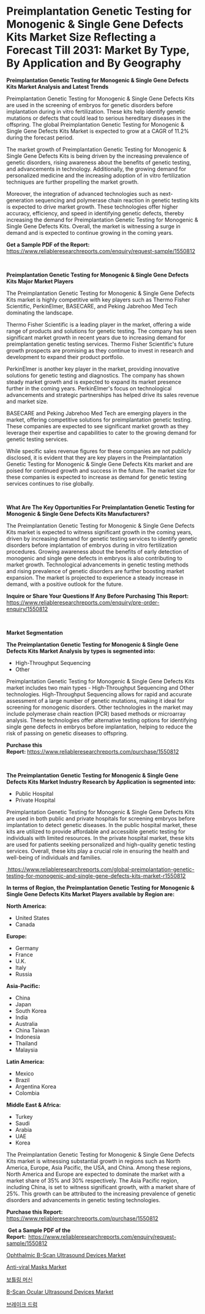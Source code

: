 <p><h1>Preimplantation Genetic Testing for Monogenic & Single Gene Defects Kits Market Size Reflecting a Forecast Till 2031: Market By Type, By Application and By Geography</h1></p><p><strong>Preimplantation Genetic Testing for Monogenic & Single Gene Defects Kits Market Analysis and Latest Trends</strong></p>
<p><p>Preimplantation Genetic Testing for Monogenic & Single Gene Defects Kits are used in the screening of embryos for genetic disorders before implantation during in vitro fertilization. These kits help identify genetic mutations or defects that could lead to serious hereditary diseases in the offspring. The global Preimplantation Genetic Testing for Monogenic & Single Gene Defects Kits Market is expected to grow at a CAGR of 11.2% during the forecast period.</p><p>The market growth of Preimplantation Genetic Testing for Monogenic & Single Gene Defects Kits is being driven by the increasing prevalence of genetic disorders, rising awareness about the benefits of genetic testing, and advancements in technology. Additionally, the growing demand for personalized medicine and the increasing adoption of in vitro fertilization techniques are further propelling the market growth.</p><p>Moreover, the integration of advanced technologies such as next-generation sequencing and polymerase chain reaction in genetic testing kits is expected to drive market growth. These technologies offer higher accuracy, efficiency, and speed in identifying genetic defects, thereby increasing the demand for Preimplantation Genetic Testing for Monogenic & Single Gene Defects Kits. Overall, the market is witnessing a surge in demand and is expected to continue growing in the coming years.</p></p>
<p><strong>Get a Sample PDF of the Report:&nbsp;</strong> <a href="https://www.reliableresearchreports.com/enquiry/request-sample/1550812">https://www.reliableresearchreports.com/enquiry/request-sample/1550812</a></p>
<p>&nbsp;</p>
<p><strong>Preimplantation Genetic Testing for Monogenic & Single Gene Defects Kits Major Market Players</strong></p>
<p><p>The Preimplantation Genetic Testing for Monogenic & Single Gene Defects Kits market is highly competitive with key players such as Thermo Fisher Scientific, PerkinElmer, BASECARE, and Peking Jabrehoo Med Tech dominating the landscape. </p><p>Thermo Fisher Scientific is a leading player in the market, offering a wide range of products and solutions for genetic testing. The company has seen significant market growth in recent years due to increasing demand for preimplantation genetic testing services. Thermo Fisher Scientific's future growth prospects are promising as they continue to invest in research and development to expand their product portfolio.</p><p>PerkinElmer is another key player in the market, providing innovative solutions for genetic testing and diagnostics. The company has shown steady market growth and is expected to expand its market presence further in the coming years. PerkinElmer's focus on technological advancements and strategic partnerships has helped drive its sales revenue and market size.</p><p>BASECARE and Peking Jabrehoo Med Tech are emerging players in the market, offering competitive solutions for preimplantation genetic testing. These companies are expected to see significant market growth as they leverage their expertise and capabilities to cater to the growing demand for genetic testing services.</p><p>While specific sales revenue figures for these companies are not publicly disclosed, it is evident that they are key players in the Preimplantation Genetic Testing for Monogenic & Single Gene Defects Kits market and are poised for continued growth and success in the future. The market size for these companies is expected to increase as demand for genetic testing services continues to rise globally.</p></p>
<p>&nbsp;</p>
<p><strong>What Are The Key Opportunities For Preimplantation Genetic Testing for Monogenic & Single Gene Defects Kits Manufacturers?</strong></p>
<p><p>The Preimplantation Genetic Testing for Monogenic & Single Gene Defects Kits market is expected to witness significant growth in the coming years, driven by increasing demand for genetic testing services to identify genetic disorders before implantation of embryos during in vitro fertilization procedures. Growing awareness about the benefits of early detection of monogenic and single gene defects in embryos is also contributing to market growth. Technological advancements in genetic testing methods and rising prevalence of genetic disorders are further boosting market expansion. The market is projected to experience a steady increase in demand, with a positive outlook for the future.</p></p>
<p><strong>Inquire or Share Your Questions If Any Before Purchasing This Report:</strong> <a href="https://www.reliableresearchreports.com/enquiry/pre-order-enquiry/1550812">https://www.reliableresearchreports.com/enquiry/pre-order-enquiry/1550812</a></p>
<p>&nbsp;</p>
<p><strong>Market Segmentation</strong></p>
<p><strong>The Preimplantation Genetic Testing for Monogenic & Single Gene Defects Kits Market Analysis by types is segmented into:</strong></p>
<p><ul><li>High-Throughput Sequencing</li><li>Other</li></ul></p>
<p><p>Preimplantation Genetic Testing for Monogenic & Single Gene Defects Kits market includes two main types - High-Throughput Sequencing and Other technologies. High-Throughput Sequencing allows for rapid and accurate assessment of a large number of genetic mutations, making it ideal for screening for monogenic disorders. Other technologies in the market may include polymerase chain reaction (PCR) based methods or microarray analysis. These technologies offer alternative testing options for identifying single gene defects in embryos before implantation, helping to reduce the risk of passing on genetic diseases to offspring.</p></p>
<p><strong>Purchase this Report:&nbsp;</strong><a href="https://www.reliableresearchreports.com/purchase/1550812">https://www.reliableresearchreports.com/purchase/1550812</a></p>
<p>&nbsp;</p>
<p><strong>The Preimplantation Genetic Testing for Monogenic & Single Gene Defects Kits Market Industry Research by Application is segmented into:</strong></p>
<p><ul><li>Public Hospital</li><li>Private Hospital</li></ul></p>
<p><p>Preimplantation Genetic Testing for Monogenic & Single Gene Defects Kits are used in both public and private hospitals for screening embryos before implantation to detect genetic diseases. In the public hospital market, these kits are utilized to provide affordable and accessible genetic testing for individuals with limited resources. In the private hospital market, these kits are used for patients seeking personalized and high-quality genetic testing services. Overall, these kits play a crucial role in ensuring the health and well-being of individuals and families.</p></p>
<p><a href="https://www.reliableresearchreports.com/global-preimplantation-genetic-testing-for-monogenic-and-single-gene-defects-kits-market-r1550812">&nbsp;https://www.reliableresearchreports.com/global-preimplantation-genetic-testing-for-monogenic-and-single-gene-defects-kits-market-r1550812</a></p>
<p><strong>In terms of Region, the Preimplantation Genetic Testing for Monogenic & Single Gene Defects Kits Market Players available by Region are:</strong></p>
<p>
    <p> <strong> North America: </strong>
        <ul>
            <li>United States</li>
            <li>Canada</li>
        </ul>
        </p> 
    <p> <strong> Europe: </strong>
        <ul>
            <li>Germany</li>
            <li>France</li>
            <li>U.K.</li>
            <li>Italy</li>
            <li>Russia</li>
        </ul>
        </p> 
    <p> <strong> Asia-Pacific: </strong>
        <ul>
            <li>China</li>
            <li>Japan</li>
            <li>South Korea</li>
            <li>India</li>
            <li>Australia</li>
            <li>China Taiwan</li>
            <li>Indonesia</li>
            <li>Thailand</li>
            <li>Malaysia</li>
        </ul>
        </p> 
    <p> <strong> Latin America: </strong>
        <ul>
            <li>Mexico</li>
            <li>Brazil</li>
            <li>Argentina Korea</li>
            <li>Colombia</li>
        </ul>
        </p> 
    <p> <strong> Middle East & Africa: </strong>
        <ul>
            <li>Turkey</li>
            <li>Saudi</li>
            <li>Arabia</li>
            <li>UAE</li>
            <li>Korea</li>
        </ul>
    </p>
    </p>
<p><p>The Preimplantation Genetic Testing for Monogenic & Single Gene Defects Kits market is witnessing substantial growth in regions such as North America, Europe, Asia Pacific, the USA, and China. Among these regions, North America and Europe are expected to dominate the market with a market share of 35% and 30% respectively. The Asia Pacific region, including China, is set to witness significant growth, with a market share of 25%. This growth can be attributed to the increasing prevalence of genetic disorders and advancements in genetic testing technologies.</p></p>
<p><strong>Purchase this Report: </strong><a href="https://www.reliableresearchreports.com/purchase/1550812">https://www.reliableresearchreports.com/purchase/1550812</a></p>
<p>&nbsp;<strong>Get a Sample PDF of the Report:&nbsp;&nbsp;</strong><a href="https://www.reliableresearchreports.com/enquiry/request-sample/1550812">https://www.reliableresearchreports.com/enquiry/request-sample/1550812</a></p>
<p><strong></strong></p>
<p><p><a href="https://github.com/rakibtthstu9900/Market-Research-Report-List-1/blob/main/ophthalmic-b-scan-ultrasound-devices-market.md">Ophthalmic B-Scan Ultrasound Devices Market</a></p><p><a href="https://github.com/LiamDavis60/Market-Research-Report-List-2/blob/main/anti-viral-masks-market.md">Anti-viral Masks Market</a></p><p><a href="https://github.com/JeromeRtyau89966/Market-Research-Report-List-3/blob/main/524335576053.md">보틀링 머신</a></p><p><a href="https://github.com/ernidarwin455/Market-Research-Report-List-1/blob/main/b-scan-ocular-ultrasound-devices-market.md">B-Scan Ocular Ultrasound Devices Market</a></p><p><a href="https://github.com/hook46569/Market-Research-Report-List-3/blob/main/498234876054.md">브레이크 드럼</a></p></p>